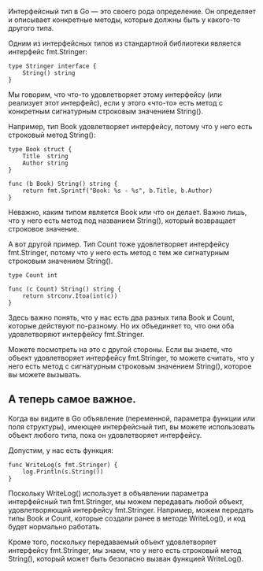 Интерфейсный тип в Go — это своего рода определение. Он определяет и описывает конкретные методы, которые должны быть у какого-то другого типа.

Одним из интерфейсных типов из стандартной библиотеки является интерфейс fmt.Stringer:

```
type Stringer interface {
    String() string
}
```

Мы говорим, что что-то удовлетворяет этому интерфейсу (или реализует этот интерфейс), если у этого «что-то» есть метод с конкретным сигнатурным строковым значением String().

Например, тип Book удовлетворяет интерфейсу, потому что у него есть строковый метод String():

```
type Book struct {
    Title  string
    Author string
}

func (b Book) String() string {
    return fmt.Sprintf("Book: %s - %s", b.Title, b.Author)
}
```

Неважно, каким типом является Book или что он делает. Важно лишь, что у него есть метод под названием String(), который возвращает строковое значение.

А вот другой пример. Тип Count тоже удовлетворяет интерфейсу fmt.Stringer, потому что у него есть метод с тем же сигнатурным строковым значением String().

```
type Count int

func (c Count) String() string {
    return strconv.Itoa(int(c))
}
```
Здесь важно понять, что у нас есть два разных типа Book и Count, которые действуют по-разному. Но их объединяет то, что они оба удовлетворяют интерфейсу fmt.Stringer.

Можете посмотреть на это с другой стороны. Если вы знаете, что объект удовлетворяет интерфейсу fmt.Stringer, то можете считать, что у него есть метод с сигнатурным строковым значением String(), которое вы можете вызывать.

## А теперь самое важное.
Когда вы видите в Go объявление (переменной, параметра функции или поля структуры), имеющее интерфейсный тип, вы можете использовать объект любого типа, пока он удовлетворяет интерфейсу.

Допустим, у нас есть функция:

```
func WriteLog(s fmt.Stringer) {
    log.Println(s.String())
}
```

Поскольку WriteLog() использует в объявлении параметра интерфейсный тип fmt.Stringer, мы можем передавать любой объект, удовлетворяющий интерфейсу fmt.Stringer. Например, можем передать типы Book и Count, которые создали ранее в методе WriteLog(), и код будет нормально работать.

Кроме того, поскольку передаваемый объект удовлетворяет интерфейсу fmt.Stringer, мы знаем, что у него есть строковый метод String(), который может быть безопасно вызван функцией WriteLog().